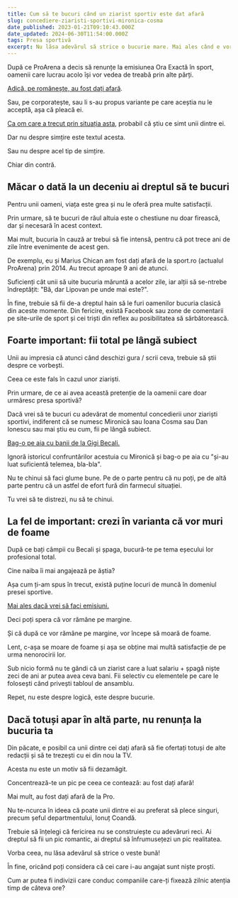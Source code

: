 ```yaml
---
title: Cum să te bucuri când un ziarist sportiv este dat afară
slug: concediere-ziaristi-sportivi-mironica-cosma
date_published: 2023-01-21T09:10:43.000Z
date_updated: 2024-06-30T11:54:00.000Z
tags: Presa sportivă
excerpt: Nu lăsa adevărul să strice o bucurie mare. Mai ales când e vorba de Mironică, Ioana Cosma și alții ca ei
---
```


După ce ProArena a decis să renunțe la emisiunea Ora Exactă în sport, oamenii care lucrau acolo își vor vedea de treabă prin alte părți.

[Adică, pe românește, au fost dați afară](https://www.gsp.ro/gsp-special/media/ioana-cosma-mihai-mironica-pleaca-din-trustul-pro-685833.html).

Sau, pe corporatește, sau li s-au propus variante pe care aceștia nu le acceptă, așa că pleacă ei.

[Ca om care a trecut prin situația asta](__GHOST_URL__/p/plecare-beldie-sport-ro), probabil că știu ce simt unii dintre ei.

Dar nu despre simțire este textul acesta.

Sau nu despre acel tip de simțire.

Chiar din contră.

## Măcar o dată la un deceniu ai dreptul să te bucuri

Pentru unii oameni, viața este grea și nu le oferă prea multe satisfacții.

Prin urmare, să te bucuri de răul altuia este o chestiune nu doar firească, dar și necesară în acest context.

Mai mult, bucuria în cauză ar trebui să fie intensă, pentru că pot trece ani de zile între evenimente de acest gen.

De exemplu, eu și Marius Chican am fost dați afară de la sport.ro (actualul ProArena) prin 2014. Au trecut aproape 9 ani de atunci.

Suficienți cât unii să uite bucuria măruntă a acelor zile, iar alții să se-ntrebe îndreptățit: "Bă, dar Lipovan pe unde mai este?".

În fine, trebuie să fii de-a dreptul hain să le furi oamenilor bucuria clasică din aceste momente. Din fericire, există Facebook sau zone de comentarii pe site-urile de sport și cei triști din reflex au posibilitatea să sărbătorească.

## Foarte important: fii total pe lângă subiect

Unii au impresia că atunci când deschizi gura / scrii ceva, trebuie să știi despre ce vorbești.

Ceea ce este fals în cazul unor ziariști.

Prin urmare, de ce ai avea această pretenție de la oamenii care doar urmăresc presa sportivă?

Dacă vrei să te bucuri cu adevărat de momentul concedierii unor ziariști sportivi, indiferent că se numesc Mironică sau Ioana Cosma sau Dan Ionescu sau mai știu eu cum, fii pe lângă subiect.

[Bag-o pe aia cu banii de la Gigi Becali.](__GHOST_URL__/spaga-presa-sportiva)

Ignoră istoricul confruntărilor acestuia cu Mironică și bag-o pe aia cu "și-au luat suficientă telemea, bla-bla".

Nu te chinui să faci glume bune. Pe de o parte pentru că nu poți, pe de altă parte pentru că un astfel de efort fură din farmecul situației.

Tu vrei să te distrezi, nu să te chinui.

## La fel de important: crezi în varianta că vor muri de foame

După ce bați câmpii cu Becali și șpaga, bucură-te pe tema eșecului lor profesional total.

Cine naiba îi mai angajează pe ăștia?

Așa cum ți-am spus în trecut, există puține locuri de muncă în domeniul presei sportive.

[Mai ales dacă vrei să faci emisiuni.](__GHOST_URL__/emisiuni-beldie)

Deci poți spera că vor rămâne pe margine.

Și că după ce vor rămâne pe margine, vor începe să moară de foame.

Lent, c-așa se moare de foame și așa se obține mai multă satisfacție de pe urma nenorocirii lor.

Sub nicio formă nu te gândi că un ziarist care a luat salariu + șpagă niște zeci de ani ar putea avea ceva bani. Fii selectiv cu elementele pe care le folosești când privești tabloul de ansamblu.

Repet, nu este despre logică, este despre bucurie.

## Dacă totuși apar în altă parte, nu renunța la bucuria ta

Din păcate, e posibil ca unii dintre cei dați afară să fie ofertați totuși de alte redacții și să te trezești cu ei din nou la TV.

Acesta nu este un motiv să fii dezamăgit.

Concentrează-te un pic pe ceea ce contează: au fost dați afară!

Mai mult, au fost dați afară de la Pro.

Nu te-ncurca în ideea că poate unii dintre ei au preferat să plece singuri, precum șeful departmentului, Ionuț Coandă.

Trebuie să înțelegi că fericirea nu se construiește cu adevăruri reci. Ai dreptul să fii un pic romantic, ai dreptul să înfrumusețezi un pic realitatea.

Vorba ceea, nu lăsa adevărul să strice o veste bună!

În fine, oricând poți considera că cei care i-au angajat sunt niște proști.

Cum ar putea fi indivizii care conduc companiile care-ți fixează zilnic atenția timp de câteva ore?
